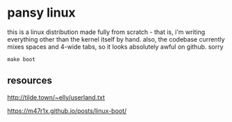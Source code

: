 pansy linux
===========
this is a linux distribution made fully from scratch - that is, i'm writing
everything other than the kernel itself by hand. also, the codebase currently
mixes spaces and 4-wide tabs, so it looks absolutely awful on github. sorry

    make boot

resources
---------
http://tilde.town/~elly/userland.txt

https://m47r1x.github.io/posts/linux-boot/
